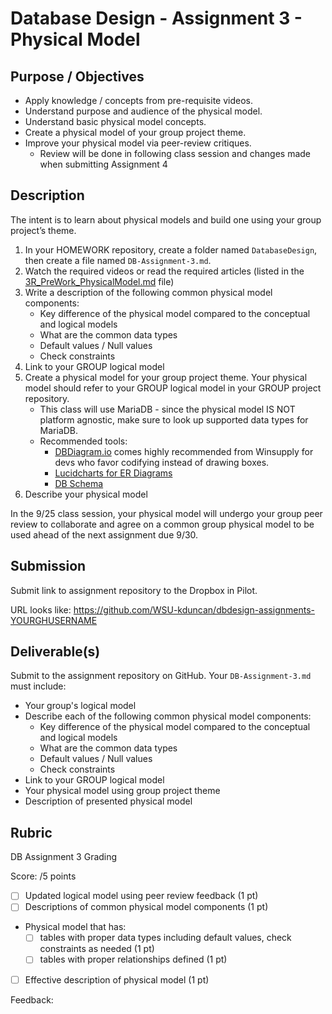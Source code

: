 # Database Design - Assignment 3 - Physical Model

## Purpose / Objectives

- Apply knowledge / concepts from pre-requisite videos.
- Understand purpose and audience of the physical model.
- Understand basic physical model concepts.
- Create a physical model of your group project theme.
- Improve your physical model via peer-review critiques.
	- Review will be done in following class session and changes made when submitting Assignment 4

## Description

The intent is to learn about physical models and build one using your group project’s theme.

1. In your HOMEWORK repository, create a folder named `DatabaseDesign`, then create a file named `DB-Assignment-3.md`.
2. Watch the required videos or read the required articles (listed in the [3R_PreWork_PhysicalModel.md](3R_PreWork_PhysicalModel.md) file)
3. Write a description of the following common physical model components:
	- Key difference of the physical model compared to the conceptual and logical models
	- What are the common data types
	- Default values / Null values
	- Check constraints
4. Link to your GROUP logical model
5. Create a physical model for your group project theme.  Your physical model should refer to your GROUP logical model in your GROUP project repository.
	- This class will use MariaDB - since the physical model IS NOT platform agnostic, make sure to look up supported data types for MariaDB.
	- Recommended tools:
		- [DBDiagram.io](https://dbdiagram.io/d) comes highly recommended from Winsupply for devs who favor codifying instead of drawing boxes.
		- [Lucidcharts for ER Diagrams](https://www.lucidchart.com/pages/landing/er-diagram-software)
		- [DB Schema](https://dbschema.com/)
6. Describe your physical model

In the 9/25 class session, your physical model will undergo your group peer review to collaborate and agree on a common group physical model to be used ahead of the next assignment due 9/30.

## Submission

Submit link to assignment repository to the Dropbox in Pilot. 

URL looks like: https://github.com/WSU-kduncan/dbdesign-assignments-YOURGHUSERNAME

## Deliverable(s)

Submit to the assignment repository on GitHub.  Your `DB-Assignment-3.md` must include:

- Your group's logical model
- Describe each of the following common physical model components:
	- Key difference of the physical model compared to the conceptual and logical models
	- What are the common data types
	- Default values / Null values
	- Check constraints
- Link to your GROUP logical model
- Your physical model using group project theme
- Description of presented physical model

## Rubric

DB Assignment 3 Grading

Score: /5 points

- [ ] Updated logical model using peer review feedback (1 pt)
- [ ] Descriptions of common physical model components (1 pt)
- Physical model that has:
    - [ ] tables with proper data types including default values, check constraints as needed (1 pt)
    - [ ] tables with proper relationships defined (1 pt)
- [ ] Effective description of physical model (1 pt)

Feedback: 
